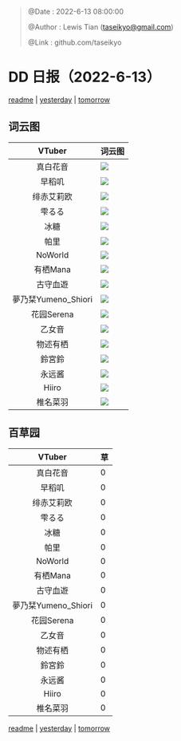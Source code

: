 > @Date    : 2022-6-13 08:00:00
>
> @Author  : Lewis Tian (taseikyo@gmail.com)
>
> @Link    : github.com/taseikyo

# DD 日报（2022-6-13）

[readme](../README.md) | [yesterday](2022-6-12.md) | [tomorrow](2022-6-14.md)

## 词云图

|VTuber|词云图|
|:-:|-|
|真白花音|![](../../images/daily/21402309_2022-6-13_purge_wordcloud.png)|
|早稻叽|![](../../images/daily/41682_2022-6-13_purge_wordcloud.png)|
|绯赤艾莉欧|![](../../images/daily/21396545_2022-6-13_purge_wordcloud.png)|
|雫るる|![](../../images/daily/21013446_2022-6-13_purge_wordcloud.png)|
|冰糖|![](../../images/daily/876396_2022-6-13_purge_wordcloud.png)|
|帕里|![](../../images/daily/4895312_2022-6-13_purge_wordcloud.png)|
|NoWorld|![](../../images/daily/21448649_2022-6-13_purge_wordcloud.png)|
|有栖Mana|![](../../images/daily/6542258_2022-6-13_purge_wordcloud.png)|
|古守血遊|![](../../images/daily/8725120_2022-6-13_purge_wordcloud.png)|
|夢乃栞Yumeno_Shiori|![](../../images/daily/14052636_2022-6-13_purge_wordcloud.png)|
|花园Serena|![](../../images/daily/14327465_2022-6-13_purge_wordcloud.png)|
|乙女音|![](../../images/daily/21320551_2022-6-13_purge_wordcloud.png)|
|物述有栖|![](../../images/daily/21449083_2022-6-13_purge_wordcloud.png)|
|鈴宮鈴|![](../../images/daily/21685677_2022-6-13_purge_wordcloud.png)|
|永远酱|![](../../images/daily/21701071_2022-6-13_purge_wordcloud.png)|
|Hiiro|![](../../images/daily/21919321_2022-6-13_purge_wordcloud.png)|
|椎名菜羽|![](../../images/daily/22347054_2022-6-13_purge_wordcloud.png)|

## 百草园

|VTuber|草|
|:-:|-|
|真白花音|0|
|早稻叽|0|
|绯赤艾莉欧|0|
|雫るる|0|
|冰糖|0|
|帕里|0|
|NoWorld|0|
|有栖Mana|0|
|古守血遊|0|
|夢乃栞Yumeno_Shiori|0|
|花园Serena|0|
|乙女音|0|
|物述有栖|0|
|鈴宮鈴|0|
|永远酱|0|
|Hiiro|0|
|椎名菜羽|0|

[readme](../README.md) | [yesterday](2022-6-12.md) | [tomorrow](2022-6-14.md)
